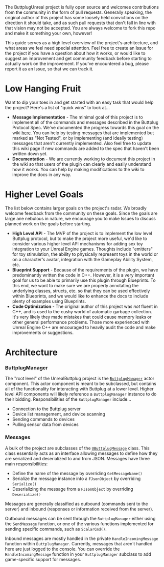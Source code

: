 The ButtplugUnreal project is fully open source and welcomes contributions from the community in the form of pull requests. Generally speaking, the original author of this project has some loosely held convictions on the direction it should take, and as such pull requests that don't fall in line with that vision may not be accepted. You are always welcome to fork this repo and make it something your own, however! 

This guide serves as a high level overview of the project's architecture, and what areas we feel need special attention. Feel free to create an Issue for the project if you have a question about how it works, or would like to suggest an improvement and get community feedback before starting to actually work on the improvement. If you've encountered a bug, please  report it as an Issue, so that we can track it.

# Low Hanging Fruit

Want to dip your toes in and get started with an easy task that would help the project? Here's a list of "quick wins" to look at...

* **Message Implementation** - The minimal goal of this project is to implement all of the commands and messages described in the Buttplug Protocol Spec. We've documented the progress towards this goal on the wiki [here](https://github.com/cind3rdev/ButtplugUnreal/wiki/Implemented-Messages). You can help by testing messages that are implemented but marked as "Not Tested", or by implementing (and ideally testing) messages that aren't currently implemented. Also feel free to update this wiki page if new commands are added to the spec that haven't been written down yet.
* **Documentation** - We are currently working to document this project in the wiki so that users of the plugin can clearly and easily understand how it works. You can help by making modifications to the wiki to improve the docs in any way.

# Higher Level Goals

The list below contains larger goals on the project's radar. We broadly welcome feedback from the community on these goals. Since the goals are large ane nebulous in nature, we encourage you to make Issues to discuss planned work on the goals before starting.

* **High Level API** - The MVP of the project is to implement the low level Buttplug protocol, but to make the project more useful, we'd like to consider various higher level API mechanisms for adding sex toy integration to your Unreal Engine games. Thoughts include "emitters" for toy stimulation, the ability to physically represent toys in the world or on a character's avatar, integration with the Gameplay Ability System, etc.
* **Blueprint Support** - Because of the requirements of the plugin, we have predominantly written the code in C++. However, it is a very important goal for us to be able to primarily use this plugin through Blueprints. To this end, we want to make sure we are properly annotating the underlying classes, structs, etc. so that they can be used effectively within Blueprints, and we would like to enhance the docs to include plenty of examples using Blueprints.
* **Code Optimization** - The original author of this project was *not* fluent in C++, and is used to the cushy world of automatic garbage collection. It's very likely they made mistakes that could cause memory leaks or other general performance problems. Those more experienced with Unreal Engine C++ are encouraged to heavily audit the code and make improvements or suggestions.

# Architecture

### ButtplugManager

The "root level" of the UnrealButtplug project is the [`ButtplugManager`](https://github.com/cind3rdev/ButtplugUnreal/blob/master/Source/ButtplugUnreal/Public/ButtplugManager.h) actor component. This actor component is meant to be subclassed, but contains all of the functionality for interacting with Buttplug at a lower level. Higher level API components will likely reference a `ButtplugManager` instance to do their bidding. Responsibilities of the `ButtplugManager` include...

* Connection to the Buttplug server
* Device list management, and device scanning
* Sending commands to devices
* Pulling sensor data from devices

### Messages

A bulk of the project are subclasses of the [`UButtplugMessage`](https://github.com/cind3rdev/ButtplugUnreal/blob/master/Source/ButtplugUnreal/Public/Messages/ButtplugMessage.h) class. This class essentially acts as an interface allowing messages to define how they are serialized and deserialized to and from JSON. Messages have three main responsibilities:

* Define the name of the message by overriding `GetMessageName()`
* Serialize the message instance into a `FJsonObject` by overriding `Serialize()`
* Deserializing the message from a `FJsonObject` by overriding `Deserialize()`

Messages are generally classified as outbound (commands sent to the server) and inbound (responses or information received from the server). 

Outbound messages can be sent through the `ButtplugManager` either using the `SendMessage` function, or one of the various functions implemented for sending specific commands, such as `ScalarCmd()`.

Inbound messages are mostly handled in the private `HandleIncomingMessage` function within `ButtplugManager`. Currently, messages that aren't handled here are just logged to the console. You can override the `HandleIncomingMessage` function in your `ButtplugManager` subclass to add game-specific support for messages.
